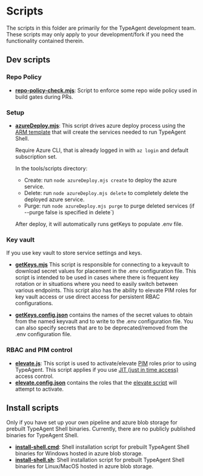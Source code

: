 # Scripts

The scripts in this folder are primarily for the TypeAgent development team. These scripts may only apply to your development/fork if you need the functionality contained therein.

## Dev scripts

### Repo Policy

- **[repo-policy-check.mjs](./repo-policy-check.mjs)**: Script to enforce some repo wide policy used in build gates during PRs.

### Setup

- **[azureDeploy.mjs](./azureDeploy.mjs)**: This script drives azure deploy process using the [ARM template](./armTemplates/template.json) that will create the services needed to run TypeAgent Shell.

  Require Azure CLI, that is already logged in with `az login` and default subscription set.

  In the tools/scripts directory:

  - Create: run `node azureDeploy.mjs create` to deploy the azure service.
  - Delete: run `node azureDeploy.mjs delete` to completely delete the deployed azure service.
  - Purge: run `node azureDeploy.mjs purge` to purge deleted services (if --purge false is specified in delete`)

  After deploy, it will automatically runs getKeys to populate .env file.

### Key vault

If you use key vault to store service settings and keys.

- **[getKeys.mjs](./getKeys.mjs)** This script is responsible for connecting to a keyvault to download secret values for placement in the .env configuration file. This script is intended to be used in cases where there is frequent key rotation or in situations where you need to easily switch between various endpoints. This script also has the ability to elevate PIM roles for key vault access or use direct access for persistent RBAC configurations.

- **[getKeys.config.json](./getKeys.config.json)** contains the names of the secret values to obtain from the named keyvault and to write to the .env configuration file. You can also specify secrets that are to be deprecated/removed from the .env configuration file.

### RBAC and PIM control

- **[elevate.js](./elevate.js)**: This script is used to activate/elevate [PIM](https://learn.microsoft.com/en-us/entra/id-governance/privileged-identity-management/pim-configure) roles prior to using TypeAgent. This script applies if you use [JIT (just in time access)](https://techcommunity.microsoft.com/t5/microsoft-entra-blog/just-in-time-access-to-groups-and-conditional-access-integration/ba-p/2466926) access control.
- **[elevate.config.json](./elevate.config.json)** contains the roles that the [elevate script](./elevate.js) will attempt to activate.

## Install scripts

Only if you have set up your own pipeline and azure blob storage for prebuilt TypeAgent Shell binaries. Currently, there are no publicly published binaries for TypeAgent Shell.

- **[install-shell.cmd](./install-shell.cmd)**: Shell installation script for prebuilt TypeAgent Shell binaries for Windows hosted in azure blob storage.
- **[install-shell.sh](./install-shell.sh)**: Shell installation script for prebuilt TypeAgent Shell binaries for Linux/MacOS hosted in azure blob storage.
